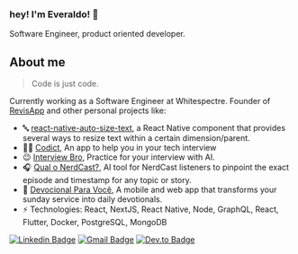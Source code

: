 

### hey! I'm Everaldo! 👋

Software Engineer, product oriented developer.

## About me

> Code is just code.

Currently working as a Software Engineer at Whitespectre. Founder of [RevisApp](https://revisapp.com) and other personal projects like:
- 🔤 [react-native-auto-size-text](https://github.com/juniorklawa/react-native-auto-size-text), a React Native component that provides several ways to resize text within a certain dimension/parent.
- 👨‍💻 [Codict](https://play.google.com/store/apps/details?id=com.codict), An app to help you in your tech interview
- 😉 [Interview Bro](https://interviewbro.io), Practice for your interview with AI.
- 🎧 [Qual o NerdCast?](https://qualonerdcast.com), AI tool for NerdCast listeners to pinpoint the exact episode and timestamp for any topic or story.
- 📖 [Devocional Para Você](https://devocionalparavoce.com), A mobile and web app that transforms your sunday service into daily devotionals.
-  ⚡ Technologies: React, NextJS, React Native, Node, GraphQL, React, Flutter, Docker, PostgreSQL, MongoDB


[![Linkedin Badge](https://img.shields.io/badge/LinkedIn-0077B5?style=for-the-badge&logo=linkedin&logoColor=white)](https://www.linkedin.com/in/everaldojuniorklawa/)
[![Gmail Badge](https://img.shields.io/badge/Gmail-D14836?style=for-the-badge&logo=gmail&logoColor=white)](mailto:juniorklawa10@gmail.com)
[![Dev.to Badge](https://img.shields.io/badge/dev.to-0A0A0A?style=for-the-badge&logo=dev.to&logoColor=white)](https://dev.to/juniorklawa)
 


	
